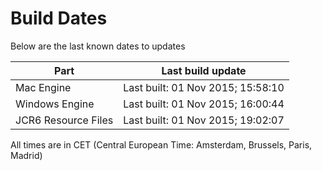 # Build Dates

Below are the last known dates to updates

Part | Last build update
-----|-----
Mac Engine | Last built: 01 Nov 2015; 15:58:10
Windows Engine | Last built: 01 Nov 2015; 16:00:44
JCR6 Resource Files | Last built: 01 Nov 2015; 19:02:07
All times are in CET (Central European Time: Amsterdam, Brussels, Paris, Madrid)



